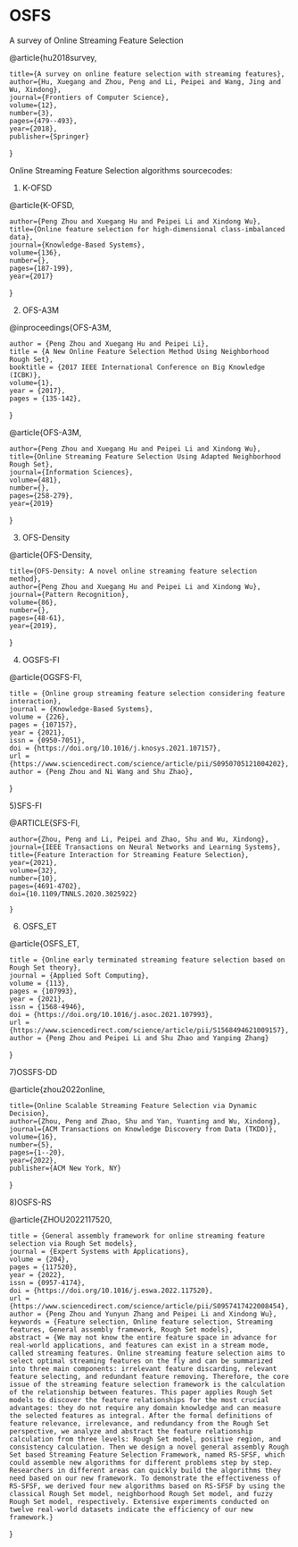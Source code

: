 # OSFS
A survey of Online Streaming Feature Selection 

  @article{hu2018survey,
  
    title={A survey on online feature selection with streaming features},
    author={Hu, Xuegang and Zhou, Peng and Li, Peipei and Wang, Jing and Wu, Xindong},    
    journal={Frontiers of Computer Science},   
    volume={12},    
    number={3},    
    pages={479--493},    
    year={2018},    
    publisher={Springer}  
}

Online Streaming Feature Selection algorithms sourcecodes:    

1) K-OFSD

  @article{K-OFSD,

    author={Peng Zhou and Xuegang Hu and Peipei Li and Xindong Wu},   
    title={Online feature selection for high-dimensional class-imbalanced data},   
    journal={Knowledge-Based Systems},    
    volume={136},   
    number={},    
    pages={187-199},    
    year={2017}
    
  }

2) OFS-A3M

@inproceedings{OFS-A3M,

    author = {Peng Zhou and Xuegang Hu and Peipei Li},  
    title = {A New Online Feature Selection Method Using Neighborhood Rough Set},    
    booktitle = {2017 IEEE International Conference on Big Knowledge (ICBK)},    
    volume={1},
    year = {2017},
    pages = {135-142},
    
} 

@article{OFS-A3M,

    author={Peng Zhou and Xuegang Hu and Peipei Li and Xindong Wu},
    title={Online Streaming Feature Selection Using Adapted Neighborhood Rough Set},
    journal={Information Sciences},
    volume={481},
    number={},
    pages={258-279},
    year={2019}
    
}

3) OFS-Density

@article{OFS-Density,  

    title={OFS-Density: A novel online streaming feature selection method},
    author={Peng Zhou and Xuegang Hu and Peipei Li and Xindong Wu},
    journal={Pattern Recognition},
    volume={86},
    number={},
    pages={48-61},
    year={2019},

}

4) OGSFS-FI

@article{OGSFS-FI,

    title = {Online group streaming feature selection considering feature interaction},
    journal = {Knowledge-Based Systems},
    volume = {226},
    pages = {107157},
    year = {2021},
    issn = {0950-7051},
    doi = {https://doi.org/10.1016/j.knosys.2021.107157},
    url = {https://www.sciencedirect.com/science/article/pii/S0950705121004202},
    author = {Peng Zhou and Ni Wang and Shu Zhao},

}

5)SFS-FI

  @ARTICLE{SFS-FI,

    author={Zhou, Peng and Li, Peipei and Zhao, Shu and Wu, Xindong},
    journal={IEEE Transactions on Neural Networks and Learning Systems}, 
    title={Feature Interaction for Streaming Feature Selection}, 
    year={2021},
    volume={32},
    number={10},
    pages={4691-4702},
    doi={10.1109/TNNLS.2020.3025922}

    }
 
 6) OSFS_ET

 @article{OSFS_ET,
 
    title = {Online early terminated streaming feature selection based on Rough Set theory},
    journal = {Applied Soft Computing},
    volume = {113},
    pages = {107993},
    year = {2021},
    issn = {1568-4946},
    doi = {https://doi.org/10.1016/j.asoc.2021.107993},
    url = {https://www.sciencedirect.com/science/article/pii/S1568494621009157},
    author = {Peng Zhou and Peipei Li and Shu Zhao and Yanping Zhang}
}

7)OSSFS-DD

@article{zhou2022online,

    title={Online Scalable Streaming Feature Selection via Dynamic Decision},
    author={Zhou, Peng and Zhao, Shu and Yan, Yuanting and Wu, Xindong},
    journal={ACM Transactions on Knowledge Discovery from Data (TKDD)},
    volume={16},
    number={5},
    pages={1--20},
    year={2022},
    publisher={ACM New York, NY}
}

8)OSFS-RS

@article{ZHOU2022117520,

    title = {General assembly framework for online streaming feature selection via Rough Set models},
    journal = {Expert Systems with Applications},
    volume = {204},
    pages = {117520},
    year = {2022},
    issn = {0957-4174},
    doi = {https://doi.org/10.1016/j.eswa.2022.117520},
    url = {https://www.sciencedirect.com/science/article/pii/S0957417422008454},
    author = {Peng Zhou and Yunyun Zhang and Peipei Li and Xindong Wu},
    keywords = {Feature selection, Online feature selection, Streaming features, General assembly framework, Rough Set models},
    abstract = {We may not know the entire feature space in advance for real-world applications, and features can exist in a stream mode, called streaming features. Online streaming feature selection aims to select optimal streaming features on the fly and can be summarized into three main components: irrelevant feature discarding, relevant feature selecting, and redundant feature removing. Therefore, the core issue of the streaming feature selection framework is the calculation of the relationship between features. This paper applies Rough Set models to discover the feature relationships for the most crucial advantages: they do not require any domain knowledge and can measure the selected features as integral. After the formal definitions of feature relevance, irrelevance, and redundancy from the Rough Set perspective, we analyze and abstract the feature relationship calculation from three levels: Rough Set model, positive region, and consistency calculation. Then we design a novel general assembly Rough Set based Streaming Feature Selection Framework, named RS-SFSF, which could assemble new algorithms for different problems step by step. Researchers in different areas can quickly build the algorithms they need based on our new framework. To demonstrate the effectiveness of RS-SFSF, we derived four new algorithms based on RS-SFSF by using the classical Rough Set model, neighborhood Rough Set model, and fuzzy Rough Set model, respectively. Extensive experiments conducted on twelve real-world datasets indicate the efficiency of our new framework.}

}

